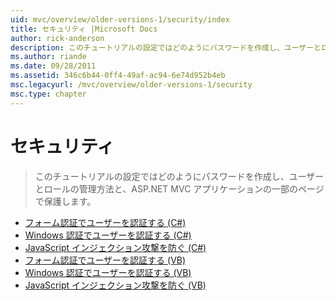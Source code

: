 ```yaml
---
uid: mvc/overview/older-versions-1/security/index
title: セキュリティ |Microsoft Docs
author: rick-anderson
description: このチュートリアルの設定ではどのようにパスワードを作成し、ユーザーとロールの管理方法と、ASP.NET MVC アプリケーションの一部のページで保護します。
ms.author: riande
ms.date: 09/28/2011
ms.assetid: 346c6b44-0ff4-49af-ac94-6e74d952b4eb
msc.legacyurl: /mvc/overview/older-versions-1/security
msc.type: chapter
---
```

<a name="security"></a>セキュリティ
====================
> このチュートリアルの設定ではどのようにパスワードを作成し、ユーザーとロールの管理方法と、ASP.NET MVC アプリケーションの一部のページで保護します。


- [フォーム認証でユーザーを認証する (C#)](authenticating-users-with-forms-authentication-cs.md)
- [Windows 認証でユーザーを認証する (C#)](authenticating-users-with-windows-authentication-cs.md)
- [JavaScript インジェクション攻撃を防ぐ (C#)](preventing-javascript-injection-attacks-cs.md)
- [フォーム認証でユーザーを認証する (VB)](authenticating-users-with-forms-authentication-vb.md)
- [Windows 認証でユーザーを認証する (VB)](authenticating-users-with-windows-authentication-vb.md)
- [JavaScript インジェクション攻撃を防ぐ (VB)](preventing-javascript-injection-attacks-vb.md)

